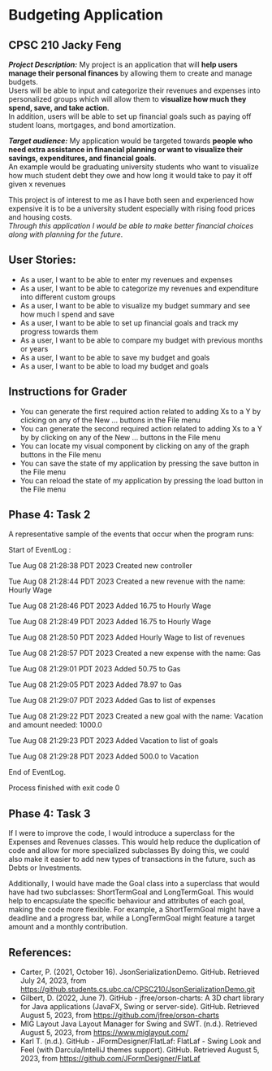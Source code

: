 # Budgeting Application
## CPSC 210 Jacky Feng 

***Project Description:*** My project is an application that will **help users manage their personal finances** by allowing them to create and manage budgets.
<br> Users will be able to input and categorize their revenues and expenses into personalized groups which will allow them to **visualize how much they spend, save, and take action**. <br>
In addition, users will be able to set up financial goals such as paying off student loans, mortgages, and bond amortization.

***Target audience:*** My application would be targeted towards **people who need extra assistance in financial planning or want to visualize their savings, expenditures, and financial goals**.
<br>An example would be graduating university students who want to visualize how much student debt they owe and how long it would take to pay it off given x revenues

This project is of interest to me as I have both seen and experienced how expensive it is to be a university student especially with rising food prices and housing costs.
<br>*Through this application I would be able to make better financial choices along with planning for the future*.

## User Stories:

- As a user, I want to be able to enter my revenues and expenses 
- As a user, I want to be able to categorize my revenues and expenditure into different custom groups 
- As a user, I want to be able to visualize my budget summary and see how much I spend and save 
- As a user, I want to be able to set up financial goals and track my progress towards them
- As a user, I want to be able to compare my budget with previous months or years
- As a user, I want to be able to save my budget and goals
- As a user, I want to be able to load my budget and goals

## Instructions for Grader

- You can generate the first required action related to adding Xs to a Y by clicking on any of the New ... buttons in the File menu 
- You can generate the second required action related to adding Xs to a Y by by clicking on any of the New ... buttons in the File menu 
- You can locate my visual component by clicking on any of the graph buttons in the File menu
- You can save the state of my application by pressing the save button in the File menu
- You can reload the state of my application by pressing the load button in the File menu

## Phase 4: Task 2

A representative sample of the events that occur when the program runs:

Start of EventLog :

Tue Aug 08 21:28:38 PDT 2023 Created new controller

Tue Aug 08 21:28:44 PDT 2023 Created a new revenue with the name: Hourly Wage

Tue Aug 08 21:28:46 PDT 2023 Added 16.75 to Hourly Wage

Tue Aug 08 21:28:49 PDT 2023 Added 16.75 to Hourly Wage

Tue Aug 08 21:28:50 PDT 2023 Added Hourly Wage to list of revenues

Tue Aug 08 21:28:57 PDT 2023 Created a new expense with the name: Gas

Tue Aug 08 21:29:01 PDT 2023 Added 50.75 to Gas

Tue Aug 08 21:29:05 PDT 2023 Added 78.97 to Gas

Tue Aug 08 21:29:07 PDT 2023 Added Gas to list of expenses

Tue Aug 08 21:29:22 PDT 2023 Created a new goal with the name: Vacation and amount needed: 1000.0

Tue Aug 08 21:29:23 PDT 2023 Added Vacation to list of goals

Tue Aug 08 21:29:28 PDT 2023 Added 500.0 to Vacation

End of EventLog.

Process finished with exit code 0

## Phase 4: Task 3

If I were to improve the code, I would introduce a superclass for the Expenses and Revenues classes.
This would help reduce the duplication of code and allow for more specialized subclasses
By doing this, we could also make it easier to add new types of transactions in the future, such as Debts or
Investments.

Additionally, I would have made the Goal class into a superclass that would have had two subclasses:
ShortTermGoal and LongTermGoal. This would help to encapsulate the specific behaviour and attributes of each goal,
making the code more flexible. For example, a ShortTermGoal might have a deadline and a progress bar,
while a LongTermGoal might feature a target amount and a monthly contribution.

## References:

- Carter, P. (2021, October 16). JsonSerializationDemo. GitHub. Retrieved July 24, 2023, from https://github.students.cs.ubc.ca/CPSC210/JsonSerializationDemo.git
- Gilbert, D. (2022, June 7). GitHub - jfree/orson-charts: A 3D chart library for Java applications (JavaFX, Swing or server-side). GitHub. Retrieved August 5, 2023, from https://github.com/jfree/orson-charts
- MIG Layout Java Layout Manager for Swing and SWT. (n.d.). Retrieved August 5, 2023, from https://www.miglayout.com/
- Karl T. (n.d.). GitHub - JFormDesigner/FlatLaf: FlatLaf - Swing Look and Feel (with Darcula/IntelliJ themes support). GitHub. Retrieved August 5, 2023, from https://github.com/JFormDesigner/FlatLaf
